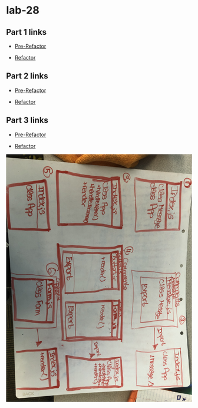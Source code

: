 # lab-28

## Part 1 links
* [Pre-Refactor](https://codesandbox.io/s/28-starter-code-props-g9mwd?fontsize=14) 

* [Refactor](https://codesandbox.io/s/28-starter-code-props-refactor-u24s8?fontsize=14) 



## Part 2 links
* [Pre-Refactor](https://codesandbox.io/s/28-starter-code-internal-state-ehpq1?fontsize=14) 

* [Refactor](https://codesandbox.io/s/28-starter-code-internal-state-refactor-gw3jx?fontsize=14
) 

## Part 3 links
* [Pre-Refactor](https://codesandbox.io/s/28-starter-code-external-state-gxvep?fontsize=14) 

* [Refactor](https://codesandbox.io/s/28-starter-code-external-state-4bnro?fontsize=14) 

![UML](./assets/UML-28.JPG)